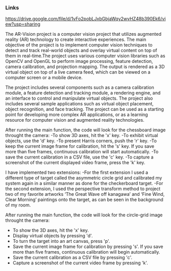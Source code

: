 <!-- Author: Puja Chaudhury -->
### Links
https://drive.google.com/file/d/1vFo2pobLJxbGbjaWqy2wvHZ48b390Ek6/view?usp=sharing

The AR-Vision project is a computer vision project that utilizes augmented reality (AR) technology to create interactive experiences.  The main objective of the project is to implement computer vision techniques to detect and track real-world objects and overlay virtual content on top of them in real-time.The project uses various computer vision libraries such as OpenCV and OpenGL to perform image processing, feature detection, camera calibration, and projection mapping. The output is rendered as a 3D virtual object on top of a live camera feed, which can be viewed on a computer screen or a mobile device.

The project includes several components such as a camera calibration module, a feature detection and tracking module, a rendering engine, and an interface to control and manipulate virtual objects. The project also includes several sample applications such as virtual object placement, object recognition, and face tracking. The project can be used as a starting point for developing more complex AR applications, or as a learning resource for computer vision and augmented reality technologies.

After running the main function, the code will look for the chessboard image throught the camera: 
-To show 3D axes, hit the 'x' key.
-To exhibit virtual objects, use the 'd' key.
-To present Harris corners, push the 'r' key.
-To keep the current image frame for calibration, hit the 's' key. If you save more than five frames, continuous calibration will start automatically.
-To save the current calibration in a CSV file, use the 'c' key.
-To capture a screenshot of the current displayed video frame, press the 'k' key.

I have implemented two extensions:
-For the first extension I used a different type of target called the asymmetric circle grid and calibrated my system again in a similar manner as done for the checkerboard target.
-For the second extension, I used the perspective transform method to project two of my favorite artworks ‘The Great Wave off kanagawa’ and ‘Fine Wind, Clear Morning’ paintings onto the target, as can be seen in the background of my room. 

After running the main function, the code will look for the circle-grid image throught the camera: 
- To show the 3D axes, hit the 'x' key.
- Display virtual objects by pressing 'd'.
- To turn the target into an art canvas, press 'p'.
- Save the current image frame for calibration by pressing 's'. If you save more than five frames, continuous calibration will begin automatically.
- Save the current calibration as a CSV file by pressing 'c'.
- Capture a screenshot of the current video frame by pressing 'k'.

